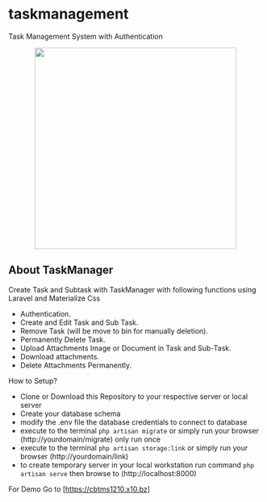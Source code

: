 # taskmanagement
Task Management System with Authentication
<p align="center"><a href="https://cbtms1210.x10.bz" target="_blank"><img src="https://cbtms1210.x10.bz/storage/logo.png" width="400"></a></p>

<!--<p align="center">
<a href="https://travis-ci.org/laravel/framework"><img src="https://travis-ci.org/laravel/framework.svg" alt="Build Status">1.0.2</a>
<a href="https://packagist.org/packages/laravel/framework"><img src="https://poser.pugx.org/laravel/framework/d/total.svg" alt="Total Downloads"></a>
<a href="https://packagist.org/packages/laravel/framework"><img src="https://poser.pugx.org/laravel/framework/v/stable.svg" alt="Latest Stable Version"></a>
<a href="https://packagist.org/packages/laravel/framework"><img src="https://poser.pugx.org/laravel/framework/license.svg" alt="License"></a>
</p>-->

## About TaskManager

Create Task and Subtask with TaskManager with following functions using Laravel and Materialize Css

- Authentication.
- Create and Edit Task and Sub Task.
- Remove Task (will be move to bin for manually deletion).
- Permanently Delete Task.
- Upload Attachments Image or Document in Task and Sub-Task.
- Download attachments.
- Delete Attachments Permanently.

How to Setup?

- Clone or Download this Repository to your respective server or local server
- Create your database schema
- modify the .env file the database credentials to connect to database
- execute to the terminal <code>php artisan migrate</code> or simply run your browser (http://yourdomain/migrate) only run once
- execute to the terminal <code>php artisan storage:link</code> or simply run your browser (http://yourdomain/link)
- to create temporary server in your local workstation run command <code>php artisan serve</code> then browse to (http://localhost:8000)

For Demo Go to [https://cbtms1210.x10.bz] 
